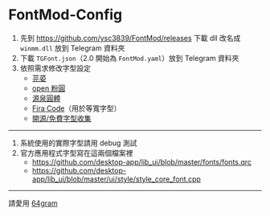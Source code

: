# FontMod-Config

1. 先到 <https://github.com/ysc3839/FontMod/releases> 下載 dll 改名成 `winmm.dll` 放到 Telegram 資料夾
1. 下載 `TGFont.json`（2.0 開始為 `FontMod.yaml`）放到 Telegram 資料夾
1. 依照需求修改字型設定
   - [芫荽](https://github.com/ButTaiwan/iansui/releases)
   - [open 粉圓](https://justfont.com/huninn/)
   - [源泉圓體](https://github.com/ButTaiwan/gensen-font/releases)
   - [Fira Code](https://github.com/tonsky/FiraCode/releases)（用於等寬字型）
   - [開源/免費字型收集](https://sites.google.com/view/getfonts/fonts)

----

1. 系統使用的實際字型請用 debug 測試
2. 官方應用程式字型寫在這兩個檔案裡
   - <https://github.com/desktop-app/lib_ui/blob/master/fonts/fonts.qrc>
   - <https://github.com/desktop-app/lib_ui/blob/master/ui/style/style_core_font.cpp>

----

請愛用 [64gram](https://64gr.am)
